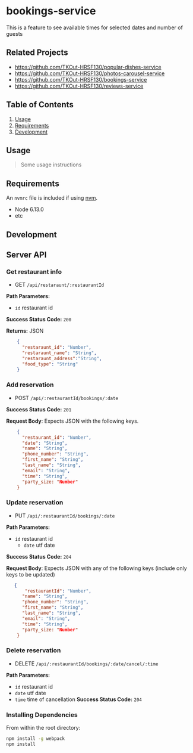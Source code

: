 
# bookings-service
This is a feature to see available times for selected dates and number of guests

## Related Projects

  - https://github.com/TKOut-HRSF130/popular-dishes-service
  - https://github.com/TKOut-HRSF130/photos-carousel-service
  - https://github.com/TKOut-HRSF130/bookings-service
  - https://github.com/TKOut-HRSF130/reviews-service

## Table of Contents

1. [Usage](#Usage)
1. [Requirements](#requirements)
1. [Development](#development)

## Usage

> Some usage instructions

## Requirements

An `nvmrc` file is included if using [nvm](https://github.com/creationix/nvm).

- Node 6.13.0
- etc

## Development
## Server API

### Get restaurant info
  * GET `/api/restaraunt/:restaurantId`

**Path Parameters:**
  * `id` restaurant id

**Success Status Code:** `200`

**Returns:** JSON

```json
    {
      "restaraunt_id": "Number",
      "restaraunt_name": "String",
      "restaraunt_address":"String",
      "food_type": "String"
    }
```

### Add reservation
  * POST `/api/:restaurantId/bookings/:date`

**Success Status Code:** `201`

**Request Body**: Expects JSON with the following keys.

```json
    {
      "restaurant_id": "Number",
      "date": "String",
      "name": "String",
      "phone_number": "String",
      "first_name": "String",
      "last_name": "String",
      "email": "String",
      "time": "String",
      "party_size: "Number"
    }
```


### Update reservation
  * PUT `/api/:restaurantId/bookings/:date`

**Path Parameters:**
  * `id` restaurant id
    * `date` utf date

**Success Status Code:** `204`

**Request Body**: Expects JSON with any of the following keys (include only keys to be updated)

```json
   {
       "restaurantId": "Number",
      "name": "String",
      "phone_number": "String",
      "first_name": "String",
      "last_name": "String",
      "email": "String",
      "time": "String",
      "party_size: "Number"
    }
```

### Delete reservation
  * DELETE `/api/:restaurantId/bookings/:date/cancel/:time`

**Path Parameters:**
  * `id` restaurant id
  * `date` utf date
  * `time` time of cancellation
**Success Status Code:** `204`

### Installing Dependencies

From within the root directory:

```sh
npm install -g webpack
npm install
```



